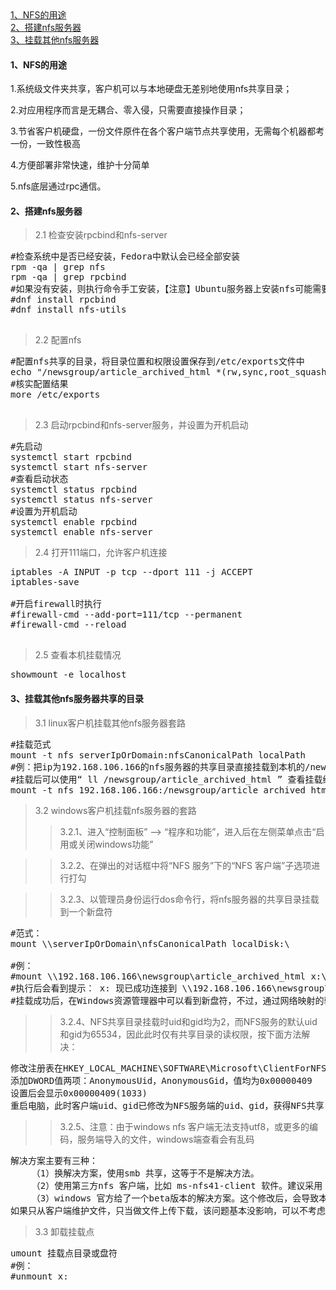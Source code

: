 
<div class="mapInPage">
<a href="#anchor1">1、NFS的用途</a><br/>
<a href="#anchor2">2、搭建nfs服务器</a><br/>
<a href="#anchor3">3、挂载其他nfs服务器</a><br/>
</div>

<label id="anchor1"></label>

#### 1、NFS的用途
1.系统级文件夹共享，客户机可以与本地硬盘无差别地使用nfs共享目录；

2.对应用程序而言是无耦合、零入侵，只需要直接操作目录；

3.节省客户机硬盘，一份文件原件在各个客户端节点共享使用，无需每个机器都考一份，一致性极高

4.方便部署非常快速，维护十分简单

5.nfs底层通过rpc通信。
<label id="anchor2"></label>

#### 2、搭建nfs服务器
>2.1 检查安装rpcbind和nfs-server
<pre class="prettyprint lang-s">
#检查系统中是否已经安装，Fedora中默认会已经全部安装
rpm -qa | grep nfs
rpm -qa | grep rpcbind
#如果没有安装，则执行命令手工安装，【注意】Ubuntu服务器上安装nfs可能需要执行这个命令“apt-get install nfs-kernel-server”
#dnf install rpcbind
#dnf install nfs-utils

</pre>
>2.2 配置nfs
<pre class="prettyprint lang-s">
#配置nfs共享的目录，将目录位置和权限设置保存到/etc/exports文件中
echo "/newsgroup/article_archived_html *(rw,sync,root_squash)" >> /etc/exports
#核实配置结果
more /etc/exports

</pre>

>2.3 启动rpcbind和nfs-server服务，并设置为开机启动
<pre class="prettyprint lang-s">
#先启动
systemctl start rpcbind
systemctl start nfs-server
#查看启动状态
systemctl status rpcbind
systemctl status nfs-server
#设置为开机启动
systemctl enable rpcbind
systemctl enable nfs-server
</pre>

>2.4 打开111端口，允许客户机连接
<pre class="prettyprint lang-s">
iptables -A INPUT -p tcp --dport 111 -j ACCEPT
iptables-save

#开启firewall时执行
#firewall-cmd --add-port=111/tcp --permanent
#firewall-cmd --reload
	
</pre>
>2.5 查看本机挂载情况 
<pre class="prettyprint lang-s">
showmount -e localhost
</pre>
<label id="anchor3"></label>

#### 3、挂载其他nfs服务器共享的目录

>3.1 linux客户机挂载其他nfs服务器套路
<pre class="prettyprint lang-s">
#挂载范式
mount -t nfs serverIpOrDomain:nfsCanonicalPath localPath
#例：把ip为192.168.106.166的nfs服务器的共享目录直接挂载到本机的/newsgroup/article_archived_html目录下
#挂载后可以使用“ ll /newsgroup/article_archived_html ” 查看挂载结果
mount -t nfs 192.168.106.166:/newsgroup/article_archived_html /newsgroup/article_archived_html
</pre>

>3.2 windows客户机挂载nfs服务器的套路
>>3.2.1、进入“控制面板” --> “程序和功能”，进入后在左侧菜单点击“启用或关闭windows功能”

>>3.2.2、在弹出的对话框中将“NFS 服务”下的“NFS 客户端”子选项进行打勾

>>3.2.3、以管理员身份运行dos命令行，将nfs服务器的共享目录挂载到一个新盘符
<pre class="prettyprint lang-s">
#范式：
mount \\serverIpOrDomain\nfsCanonicalPath localDisk:\

#例：
#mount \\192.168.106.166\newsgroup\article_archived_html x:\
#执行后会看到提示： x: 现已成功连接到 \\192.168.106.166\newsgroup\article_archived_html
#挂载成功后，在Windows资源管理器中可以看到新盘符，不过，通过网络映射的驱动器，显示略有不同，图标和本地硬盘有点区别
</pre>
>>3.2.4、NFS共享目录挂载时uid和gid均为2，而NFS服务的默认uid和gid为65534，因此此时仅有共享目录的读权限，按下面方法解决：
<pre class="prettyprint lang-s">
修改注册表在HKEY_LOCAL_MACHINE\SOFTWARE\Microsoft\ClientForNFS\CurrentVersion\Default中，
添加DWORD值两项：AnonymousUid，AnonymousGid，值均为0x00000409
设置后会显示0x00000409(1033)
重启电脑，此时客户端uid、gid已修改为NFS服务端的uid、gid，获得NFS共享目录读写权限。
</pre>
>>3.2.5、注意：由于windows nfs 客户端无法支持utf8，或更多的编码，服务端导入的文件，windows端查看会有乱码
<pre class="prettyprint lang-s">
解决方案主要有三种：
	（1）换解决方案，使用smb 共享，这等于不是解决方法。
	（2）使用第三方nfs 客户端，比如 ms-nfs41-client 软件。建议采用
	（3）windows 官方给了一个beta版本的解决方案。这个修改后，会导致本地软件乱码，不采用。
如果只从客户端维护文件，只当做文件上传下载，该问题基本没影响，可以不考虑。
</pre>

>3.3 卸载挂载点
<pre class="prettyprint lang-s">
umount 挂载点目录或盘符
#例：
#unmount x:
</pre>
